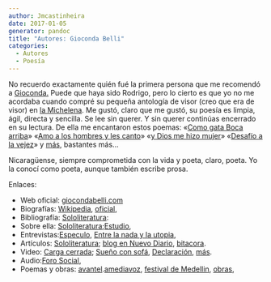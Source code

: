 ```yaml
---
author: Jmcastinheira
date: 2017-01-05
generator: pandoc
title: "Autores: Gioconda Belli"
categories:
  - Autores
  - Poesía
---
```


No recuerdo exactamente quién fué la primera persona que me recomendó a
[Gioconda.](http://es.wikipedia.org/wiki/Gioconda_Belli) Puede que haya
sido Rodrigo, pero lo cierto es que yo no me acordaba cuando compré su
pequeña antología de visor (creo que era de visor) en [la
Michelena](http://www.libreriamichelena.com/). Me gustó, claro que me
gustó, su poesía es limpia, ágil, directa y sencilla. Se lee sin querer.
Y sin querer continúas encerrado en su lectura. De ella me encantaron
estos poemas: «[Como gata Boca
arriba](http://amediavoz.com/belli.htm#COMO%20GATA%20BOCA%20ARRIBA)»
«[Amo a los hombres y les
canto](http://amediavoz.com/belli.htm#AMO%20A%20LOS%20HOMBRES%20Y%20LES%20CANTO)»
«[y Dios me hizo
mujer](http://amediavoz.com/belli.htm#Y%20DIOS%20ME%20HIZO%20MUJER)»
«[Desafío a la
vejez](http://amediavoz.com/belli.htm#DESAF%CDO%20A%20LA%20VEJEZ)» y
[más](http://amediavoz.com/belli.htm), bastantes más...

Nicaragüense, siempre comprometida con la vida y poeta, claro, poeta. Yo
la conocí como poeta, aunque también escribe prosa.

Enlaces:

-   Web oficial: [giocondabelli.com](http://www.giocondabelli.com/)
-   Biografías:
    [Wikipedia](http://es.wikipedia.org/wiki/Gioconda_Belli),
    [oficial](http://www.giocondabelli.com/biografia.htm),
-   Bibliografía:
    [Sololiteratura](http://sololiteratura.com/gio/giocondaobras.htm):
-   Sobre ella:
    [Sololiteratura](http://sololiteratura.com/gio/giocondasemblanza.htm);[Estudio](http://www.cervantesvirtual.com/servlet/SirveObras/57959519116027506322202/index.htm),
-   Entrevistas:[Especulo](http://www.ucm.es/info/especulo/numero34/giobelli.html),
    [Entre la nada y la
    utopia](http://www.terra.es/personal5/itaka2002/poesia/GIOCONDA_BELLI.htm),
-   Artículos:
    [Sololiteratura](http://sololiteratura.com/gio/giocondaarticulos.htm);
    [blog en Nuevo
    Diario](http://www.elnuevodiario.com.ni/blog/articulo/47),
    [bitacora](http://www.giocondabelli.com/blog/bitacora2%20-%20el%20debut%20de%20un%20presidente.htm).
-   Video: [Carga cerrada](http://www.youtube.com/watch?v=VNDNB5A6SjA);
    [Sueño con sofá](http://www.youtube.com/watch?v=POWT2DeXro4),
    [Declaración](http://www.dailymotion.com/tag/Gioconda/video/x1ss40_gioconda-belli-declaracion-mrs-nica_politics),
    [más](http://es.youtube.com/results?search_query=gioconda+belli&search=Buscar).
  -   Audio:[Foro Social](http://www.radiofeminista.net/audios.htm),
  -   Poemas y obras:
    [avantel](http://www.avantel.net/%7Eeoropesa/html/poesia/gbelli1.html).[amediavoz](http://amediavoz.com/belli.htm),
    [festival de
    Medellin](http://www.festivaldepoesiademedellin.org/pub.php/es/Revista/ultimas_ediciones/74_75/belli.html),
    [obras](http://www.esnips.com//web/elortiba-GiocondaBelli/?widget=html_box),
